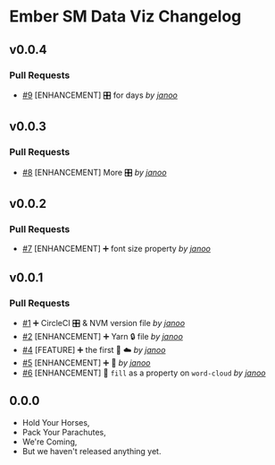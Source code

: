 Ember SM Data Viz Changelog
=========

## v0.0.4

### Pull Requests

- [#9](https://github.com/jtferns/ember-sm-data-viz/pull/9)  [ENHANCEMENT] 🎛   for days  *by [janoo](https://github.com/jtferns/enhancement)*

## v0.0.3

### Pull Requests

- [#8](https://github.com/jtferns/ember-sm-data-viz/pull/8)  [ENHANCEMENT] More 🎛  *by [janoo](https://github.com/jtferns/enhancement)*

## v0.0.2

### Pull Requests

- [#7](https://github.com/jtferns/ember-sm-data-viz/pull/7)  [ENHANCEMENT] ➕  font size property  *by [janoo](https://github.com/jtferns/enhancement)*

## v0.0.1

### Pull Requests

- [#1](https://github.com/jtferns/ember-sm-data-viz/pull/1)  ➕ CircleCI 🎛  & NVM version file  *by [janoo](https://github.com/jtferns/enhancement/unfiled)*
- [#2](https://github.com/jtferns/ember-sm-data-viz/pull/2)  [ENHANCEMENT] ➕ Yarn 🔒  file  *by [janoo](https://github.com/jtferns/enhancement/unfiled)*
- [#4](https://github.com/jtferns/ember-sm-data-viz/pull/4)  [FEATURE] ➕ the first 📝  ☁️  *by [janoo](https://github.com/jtferns/feature)*
- [#5](https://github.com/jtferns/ember-sm-data-viz/pull/5)  [ENHANCEMENT] ➕ 🚀  *by [janoo](https://github.com/jtferns/enhancement)*
- [#6](https://github.com/jtferns/ember-sm-data-viz/pull/6)  [ENHANCEMENT] 🔧 `fill` as a property on `word-cloud`  *by [janoo](https://github.com/jtferns/enhancement)*

## 0.0.0

- Hold Your Horses,
- Pack Your Parachutes,
- We're Coming,
- But we haven't released anything yet.

